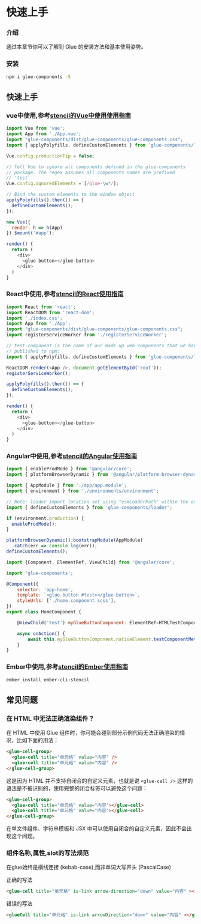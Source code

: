 # 快速上手

### 介绍

通过本章节你可以了解到 Glue 的安装方法和基本使用姿势。

### 安装

```bash
npm i glue-components -S
```

## 快速上手

### vue中使用,参考[stencil的Vue中使用使用指南](<https://stenciljs.com/docs/vue/>)
```js
import Vue from 'vue';
import App from './App.vue';
import "glue-components/dist/glue-components/glue-components.css";
import { applyPolyfills, defineCustomElements } from 'glue-components/loader';

Vue.config.productionTip = false;

// Tell Vue to ignore all components defined in the glue-components
// package. The regex assumes all components names are prefixed
// 'test'
Vue.config.ignoredElements = [/glue-\w*/];

// Bind the custom elements to the window object
applyPolyfills().then(() => {
  defineCustomElements();
});

new Vue({
  render: h => h(App)
}).$mount('#app');
```

```js
render() {
  return (
    <div>
      <glue-button></glue-button>
    </div>
  )
}
```

### React中使用,参考[stencil的React使用指南](<https://stenciljs.com/docs/react/>)

```js
import React from 'react';
import ReactDOM from 'react-dom';
import './index.css';
import App from './App';
import "glue-components/dist/glue-components/glue-components.css";
import registerServiceWorker from './registerServiceWorker';

// test-component is the name of our made up web components that we have
// published to npm:
import { applyPolyfills, defineCustomElements } from 'glue-components/loader';

ReactDOM.render(<App />, document.getElementById('root'));
registerServiceWorker();

applyPolyfills().then(() => {
  defineCustomElements();
});
```

```js
render() {
  return (
    <div>
      <glue-button></glue-button>
    </div>
  )
}
```
### Angular中使用,参考[stencil的Angular使用指南](<https://stenciljs.com/docs/angular/>)

```js
import { enableProdMode } from '@angular/core';
import { platformBrowserDynamic } from '@angular/platform-browser-dynamic';

import { AppModule } from './app/app.module';
import { environment } from './environments/environment';

// Note: loader import location set using "esmLoaderPath" within the output target config
import { defineCustomElements } from 'glue-components/loader';

if (environment.production) {
  enableProdMode();
}

platformBrowserDynamic().bootstrapModule(AppModule)
  .catch(err => console.log(err));
defineCustomElements();
```

```js
import {Component, ElementRef, ViewChild} from '@angular/core';

import 'glue-components';

@Component({
    selector: 'app-home',
    template: `<glue-button #test></glue-button>`,
    styleUrls: ['./home.component.scss'],
})
export class HomeComponent {

    @ViewChild('test') myGlueButtonComponent: ElementRef<HTMLTestComponentElement>;

    async onAction() {
        await this.myGlueButtonComponent.nativeElement.testComponentMethod();
    }
}
```
### Ember中使用,参考[stencil的Ember使用指南](<https://stenciljs.com/docs/ember/>)

```bash
ember install ember-cli-stencil
```

## 常见问题

### 在 HTML 中无法正确渲染组件？

在 HTML 中使用 Glue 组件时，你可能会碰到部分示例代码无法正确渲染的情况，比如下面的用法：

```html
<glue-cell-group>
  <glue-cell title="单元格" value="内容" />
  <glue-cell title="单元格" value="内容" />
</glue-cell-group>
```

这是因为 HTML 并不支持自闭合的自定义元素，也就是说 `<glue-cell />` 这样的语法是不被识别的，使用完整的闭合标签可以避免这个问题：

```html
<glue-cell-group>
  <glue-cell title="单元格" value="内容"></glue-cell>
  <glue-cell title="单元格" value="内容"></glue-cell>
</glue-cell-group>
```

在单文件组件、字符串模板和 JSX 中可以使用自闭合的自定义元素，因此不会出现这个问题。
### 组件名称,属性,slot的写法规范

在glue始终是横线连接 (kebab-case),而非单词大写开头 (PascalCase)

正确的写法

```html
<glue-cell title="单元格" is-link arrow-direction="down" value="内容" ></glue-cell>
```

错误的写法

```html
<glueCell title="单元格" is-link arrowDirection="down" value="内容" ></glue-cell>
```
